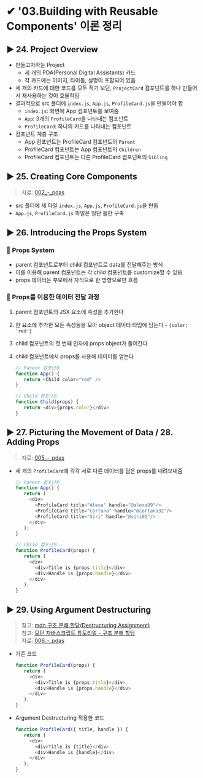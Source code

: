 # ✔ '03.Building with Reusable Components' 이론 정리



## ▶ 24. Project Overview

- 만들고자하는 Project
  - 세 개의 PDA(Personal Digital Assistants) 카드
  - 각 카드에는 이미지, 타이틀, 설명이 포함되어 있음
- 세 개의 카드에 대한 코드를 모두 적기 보단, `ProjectCard` 컴포넌트를 하나 만들어서 재사용하는 것이 효율적임
- 결과적으로 src 폴더에 `index.js`, `App.js`, `ProfileCard.js`을 만들어야 함
  - `index.js`: 화면에 App 컴포넌트를 보여줌
  - `App`: 3개의 `ProfileCard`을 나타내는 컴포넌트
  - `ProfileCard`: 하나의 카드를 나타내는 컴포넌트
- 컴포넌트 계층 구조
  - App 컴포넌트는 ProfileCard 컴포넌트의 `Parent`  
  - ProfileCard 컴포넌트는 App 컴포넌트의 `Children`  
  - ProfileCard 컴포넌트는 다른 ProfileCard 컴포넌트의 `Sibling`  



## ▶ 25. Creating Core Components

> 자료: [002_-_pdas](https://github.com/hyejinny97/Modern-React-with-Redux/tree/master/3.Building_with_Reusable_Components/002_-_pdas)

- src 폴더에 세 파일 `index.js`, `App.js`, `ProfileCard.js`을 만듦 
- `App.js`, `ProfileCard.js` 파일은 일단 틀만 구축



## ▶ 26. Introducing the Props System

### 🔹 Props System

- parent 컴포넌트로부터 child 컴포넌트로 data를 전달해주는 방식
- 이를 이용해 parent 컴포넌트는 각 child 컴포넌트를 customize할 수 있음
- props 데이터는 부모에서 자식으로 한 방향으로만 흐름

### 🔹 Props를 이용한 데이터 전달 과정

1. parent 컴포넌트의 JSX 요소에 속성을 추가한다
2. 한 요소에 추가한 모든 속성들을 모아 object 데이터 타입에 담는다 - `{color: 'red'}` 
3. child 컴포넌트의 첫 번째 인자에 props object가 들어간다
4. child 컴포넌트에서 props를 사용해 데이터를 얻는다
   
   ```js
   // Parent 컴포넌트
   function App() {
      return <Child color="red" />
   }
   ```

   ```js
   // Child 컴포넌트
   function Child(props) {
      return <div>{props.color}</div>
   }
   ```



## ▶ 27. Picturing the Movement of Data / 28. Adding Props

> 자료: [005_-_pdas](https://github.com/hyejinny97/Modern-React-with-Redux/tree/master/3.Building_with_Reusable_Components/005_-_pdas)

- 세 개의 `ProfileCard`에 각각 서로 다른 데이터를 담은 props를 내려보내줌 

   ```js
   // Parent 컴포넌트
   function App() {
      return (
        <div>
          <ProfileCard title="Alexa" handle="@alexa99"/>
          <ProfileCard title="Cortana" handle="@cortana32"/>
          <ProfileCard title="Siri" handle="@siri01"/>
        </div>
      );
   }
   ```

   ```js
   // Child 컴포넌트
   function ProfileCard(props) {
      return (
        <div>
          <div>Title is {props.title}</div>
          <div>Handle is {props.handle}</div>
        </div>
      );
   }
   ```



## ▶ 29. Using Argument Destructuring

> 참고: [mdn 구조 분해 할당(Destructuring Assignment)](https://developer.mozilla.org/ko/docs/Web/JavaScript/Reference/Operators/Destructuring_assignment)<br>
> 참고: [모던 자바스크립트 튜토리얼 - 구조 분해 할당](https://ko.javascript.info/destructuring-assignment)<br>
> 자료: [006_-_pdas](https://github.com/hyejinny97/Modern-React-with-Redux/tree/master/3.Building_with_Reusable_Components/006_-_pdas)

- 기존 코드

   ```js
   function ProfileCard(props) {
      return (
        <div>
          <div>Title is {props.title}</div>
          <div>Handle is {props.handle}</div>
        </div>
      );
   }
   ```

- Argument Destructuring 적용한 코드

   ```js
   function ProfileCard({ title, handle }) {
      return (
        <div>
          <div>Title is {title}</div>
          <div>Handle is {handle}</div>
        </div>
      );
   }
   ```